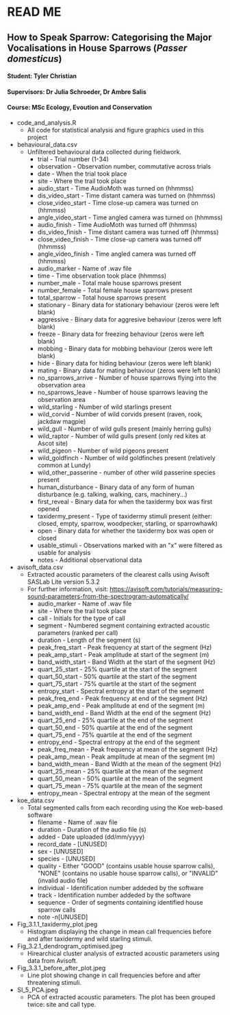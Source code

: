 # READ ME

## How to Speak Sparrow: Categorising the Major Vocalisations in House Sparrows (*Passer domesticus*)

#### Student: Tyler Christian

#### Supervisors: Dr Julia Schroeder, Dr Ambre Salis

#### Course: MSc Ecology, Evoution and Conservation

-   code_and_analysis.R
    -   All code for statistical analysis and figure graphics used in this project
-   behavioural_data.csv
    -   Unfiltered behavioural data collected during fieldwork.
        -   trial - Trial number (1-34)
        -   observation - Observation number, commutative across trials
        -   date - When the trial took place
        -   site - Where the trail took place
        -   audio_start - Time AudioMoth was turned on (hhmmss)
        -   dis_video_start - Time distant camera was turned on (hhmmss)
        -   close_video_start - Time close-up camera was turned on (hhmmss)
        -   angle_video_start - Time angled camera was turned on (hhmmss)
        -   audio_finish - Time AudioMoth was turned off (hhmmss)
        -   dis_video_finish - Time distant camera was turned off (hhmmss)
        -   close_video_finish - Time close-up camera was turned off (hhmmss)
        -   angle_video_finish - Time angled camera was turned off (hhmmss)
        -   audio_marker - Name of .wav file
        -   time - Time observation took place (hhmmss)
        -   number_male - Total male house sparrows present
        -   number_female - Total female house sparrows present
        -   total_sparrow - Total house sparrows present
        -   stationary - Binary data for stationary behaviour (zeros were left blank)
        -   aggressive - Binary data for aggresive behaviour (zeros were left blank)
        -   freeze - Binary data for freezing behaviour (zeros were left blank)
        -   mobbing - Binary data for mobbing behaviour (zeros were left blank)
        -   hide - Binary data for hiding behaviour (zeros were left blank)
        -   mating - Binary data for mating behaviour (zeros were left blank)
        -   no_sparrows_arrive - Number of house sparrows flying into the observation area
        -   no_sparrows_leave - Number of house sparrows leaving the observation area
        -   wild_starling - Number of wild starlings present
        -   wild_corvid - Number of wild corvids present (raven, rook, jackdaw magpie)
        -   wild_gull - Number of wild gulls present (mainly herring gulls)
        -   wild_raptor - Number of wild gulls present (only red kites at Ascot site)
        -   wild_pigeon - Number of wild pigeons present
        -   wild_goldfinch - Number of wild goldfinches present (relatively common at Lundy)
        -   wild_other_passerine - number of other wild passerine species present
        -   human_disturbance - Binary data of any form of human disturbance (e.g. talking, walking, cars, machinery...)
        -   first_reveal - Binary data for when the taxidermy box was first opened
        -   taxidermy_present - Type of taxidermy stimuli present (either: closed, empty, sparrow, woodpecker, starling, or sparrowhawk)
        -   open - Binary data for whether the taxidermy box was open or closed
        -   usable_stimuli - Observations marked with an "x" were filtered as usable for analysis
        -   notes - Additional observational data
-   avisoft_data.csv
    -   Extracted acoustic parameters of the clearest calls using Avisoft SASLab Lite version 5.3.2
    -   For further information, visit: <https://avisoft.com/tutorials/measuring-sound-parameters-from-the-spectrogram-automatically/>
        -   audio_marker - Name of .wav file
        -   site - Where the trail took place
        -   call - Initials for the type of call
        -   segment - Numbered segment containing extracted acoustic parameters (ranked per call)
        -   duration - Length of the segment (s)
        -   peak_freq_start - Peak frequency at start of the segment (Hz)
        -   peak_amp_start - Peak amplitude at start of the segment (m)
        -   band_width_start - Band Width at the start of the segment (Hz)
        -   quart_25_start - 25% quartile at the start of the segment
        -   quart_50_start - 50% quartile at the start of the segment
        -   quart_75_start - 75% quartile at the start of the segment
        -   entropy_start - Spectral entropy at the start of the segment
        -   peak_freq_end - Peak frequency at end of the segment (Hz)
        -   peak_amp_end - Peak amplitude at end of the segment (m)
        -   band_width_end - Band Width at the end of the segment (Hz)
        -   quart_25_end - 25% quartile at the end of the segment
        -   quart_50_end - 50% quartile at the end of the segment
        -   quart_75_end - 75% quartile at the end of the segment
        -   entropy_end - Spectral entropy at the end of the segment
        -   peak_freq_mean - Peak frequency at mean of the segment (Hz)
        -   peak_amp_mean - Peak amplitude at mean of the segment (m)
        -   band_width_mean - Band Width at the mean of the segment (Hz)
        -   quart_25_mean - 25% quartile at the mean of the segment
        -   quart_50_mean - 50% quartile at the mean of the segment
        -   quart_75_mean - 75% quartile at the mean of the segment
        -   entropy_mean - Spectral entropy at the mean of the segment
-   koe_data.csv
    -   Total segmented calls from each recording using the Koe web-based software
        -   filename - Name of .wav file
        -   duration - Duration of the audio file (s)
        -   added - Date uploaded (dd/mm/yyyy)
        -   record_date - [UNUSED]
        -   sex - [UNUSED]
        -   species - [UNUSED]
        -   quality - Either "GOOD" (contains usable house sparrow calls), "NONE" (contains no usable house sparrow calls), or "INVALID" (invalid audio file)
        -   individual - Identification number addeded by the software
        -   track - Identification number addeded by the software
        -   sequence - Order of segments containing identified house sparrow calls
        -   note -n[UNUSED]
-   Fig_3.1.1_taxidermy_plot.jpeg
    -   Histogram displaying the change in mean call frequencies before and after taxidermy and wild starling stimuli.
-   Fig_3.2.1_dendrogram_optimised.jpeg
    -   Hirearchical cluster analysis of extracted acoustic parameters using data from Avisoft.
-   Fig_3.3.1_before_after_plot.jpeg
    -   Line plot showing change in call frequencies before and after threatening stimuli.
-   SI_5_PCA.jpeg
    -   PCA of extracted acoustic parameters. The plot has been grouped twice: site and call type.
